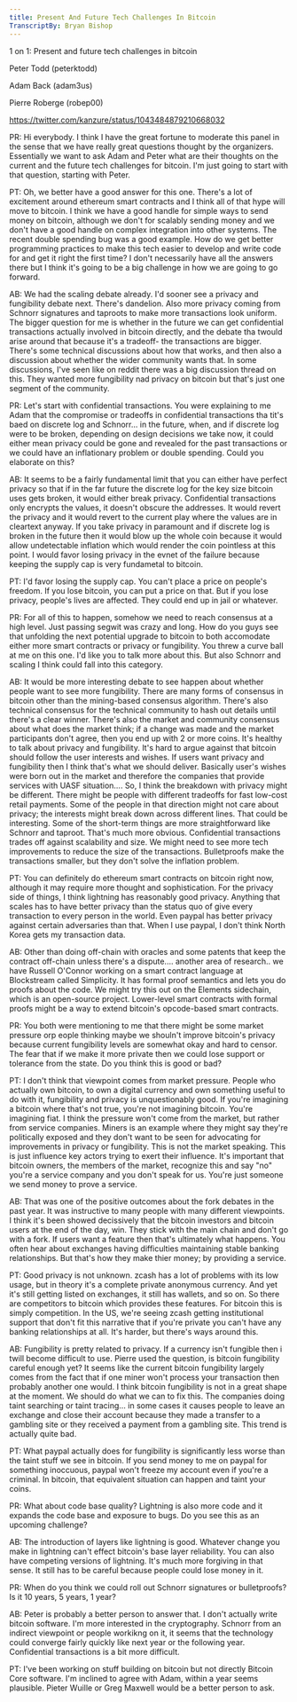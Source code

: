 ```yaml
---
title: Present And Future Tech Challenges In Bitcoin
TranscriptBy: Bryan Bishop
---
```


1 on 1: Present and future tech challenges in bitcoin

Peter Todd (peterktodd)

Adam Back (adam3us)

Pierre Roberge (robep00)

<https://twitter.com/kanzure/status/1043484879210668032>

PR: Hi everybody. I think I have the great fortune to moderate this panel in the sense that we have really great questions thought by the organizers. Essentially we want to ask Adam and Peter what are their thoughts on the current and the future tech challenges for bitcoin. I'm just going to start with that question, starting with Peter.

PT: Oh, we better have a good answer for this one. There's a lot of excitement around ethereum smart contracts and I think all of that hype will move to bitcoin. I think we have a good handle for simple ways to send money on bitcoin, although we don't for scalably sending money and we don't have a good handle on complex integration into other systems. The recent double spending bug was a good example. How do we get better programming practices to make this tech easier to develop and write code for and get it right the first time? I don't necessarily have all the answers there but I think it's going to be a big challenge in how we are going to go forward.

AB: We had the scaling debate already. I'd sooner see a privacy and fungibility debate next. There's dandelion. Also more privacy coming from Schnorr signatures and taproots to make more transactions look uniform. The bigger question for me is whether in the future we can get confidential transactions actually involved in bitcoin directly, and the debate tha twould arise around that because it's a tradeoff- the transactions are bigger. There's some technical discussions about how that works, and then also a discussion about whether the wider community wants that. In some discussions, I've seen like on reddit there was a big discussion thread on this. They wanted more fungibility nad privacy on bitcoin but that's just one segment of the community.

PR: Let's start with confidential transactions. You were explaining to me Adam that the compromise or tradeoffs in confidential transactions tha tit's baed on discrete log and Schnorr... in the future, when, and if discrete log were to be broken, depending on design decisions we take now, it could either mean privacy could be gone and revealed for the past transactions or we could have an inflationary problem or double spending. Could you elaborate on this?

AB: It seems to be a fairly fundamental limit that you can either have perfect privacy so that if in the far future the discrete log for the key size bitcoin uses gets broken, it would either break privacy. Confidential transactions only encrypts the values, it doesn't obscure the addresses. It would revert the privacy and it would revert to the current play where the values are in cleartext anyway. If you take privacy in paramount and if discrete log is broken in the future then it would blow up the whole coin because it would allow undetectable inflation which would render the coin pointless at this point. I would favor losing privacy in the evnet of the failure because keeping the supply cap is very fundametal to bitcoin.

PT: I'd favor losing the supply cap. You can't place a price on people's freedom. If you lose bitcoin, you can put a price on that. But if you lose privacy, people's lives are affected. They could end up in jail or whatever.

PR: For all of this to happen, somehow we need to reach consensus at a high level. Just passing segwit was crazy and long. How do you guys see that unfolding the next potential upgrade to bitcoin to both accomodate either more smart contracts or privacy or fungibility. You threw a curve ball at me on this one. I'd like you to talk more about this. But also Schnorr and scaling I think could fall into this category.

AB: It would be more interesting debate to see happen about whether people want to see more fungibility. There are many forms of consensus in bitcoin other than the mining-based consensus algorithm. There's also technical consensus for the technical community to hash out details until there's a clear winner. There's also the market and community consensus about what does the market think; if a change was made and the market participants don't agree, then you end up with 2 or more coins. It's healthy to talk about privacy and fungibility. It's hard to argue against that bitcoin should follow the user interests and wishes. If users want privacy and fungibility then I think that's what we should deliver. Basically user's wishes were born out in the market and therefore the companies that provide services with UASF situation.... So, I think the breakdown with privacy might be different. There might be people with different tradeoffs for fast low-cost retail payments. Some of the people in that direction might not care about privacy; the interests might break down across different lines. That could be interesting. Some of the short-term things are more straightforward like Schnorr and taproot. That's much more obvious. Confidential transactions trades off against scalability and size. We might need to see more tech improvements to reduce the size of the transactions. Bulletproofs make the transactions smaller, but they don't solve the inflation problem.

PT: You can definitely do ethereum smart contracts on bitcoin right now, although it may require more thought and sophistication. For the privacy side of things, I think lightning has reasonably good privacy. Anything that scales has to have better privacy than the status quo of give every transaction to every person in the world. Even paypal has better privacy against certain adversaries than that. When I use paypal, I don't think North Korea gets my transaction data.

AB: Other than doing off-chain with oracles and some patents that keep the contract off-chain unless there's a dispute.... another area of research.. we have Russell O'Connor working on a smart contract language at Blockstream called Simplicity. It has formal proof semantics and lets you do proofs about the code. We might try this out on the Elements sidechain, which is an open-source project. Lower-level smart contracts with formal proofs might be a way to extend bitcoin's opcode-based smart contracts.

PR: You both were mentioning to me that there might be some market pressure orp eople thinking maybe we shouln't improve bitcoin's privacy because current fungibility levels are somewhat okay and hard to censor. The fear that if we make it more private then we could lose support or tolerance from the state. Do you think this is good or bad?

PT: I don't think that viewpoint comes from market pressure. People who actually own bitcoin, to own a digital currency and own something useful to do with it, fungibility and privacy is unquestionably good. If you're imagining a bitcoin where that's not true, you're not imagining bitcoin. You're imagining fiat. I think the pressure won't come from the market, but rather from service companies. Miners is an example where they might say they're politically exposed and they don't want to be seen for advocating for improvements in privacy or fungibility. This is not the market speaking. This is just influence key actors trying to exert their influence. It's important that bitcoin owners, the members of the market, recognize this and say "no" you're a service company and you don't speak for us. You're just someone we send money to prove a service.

AB: That was one of the positive outcomes about the fork debates in the past year. It was instructive to many people with many different viewpoints. I think it's been showed decissively that the bitcoin investors and bitcoin users at the end of the day, win. They stick with the main chain and don't go with a fork. If users want a feature then that's ultimately what happens. You often hear about exchanges having difficulties maintaining stable banking relationships. But that's how they make thier money; by providing a service.

PT: Good privacy is not unknown. zcash has a lot of problems with its low usage, but in theory it's a complete private anonymous currency. And yet it's still getting listed on exchanges, it still has wallets, and so on. So there are competitors to bitcoin which provides these features. For bitcoin this is simply competition. In the US, we're seeing zcash getting institutional support that don't fit this narrative that if you're private you can't have any banking relationships at all. It's harder, but there's ways around this.

AB: Fungibility is pretty related to privacy. If a currency isn't fungible then i twill become difficult to use. Pierre used the question, is bitcoin fungibility careful enough yet? It seems like the current bitcoin fungibility largely comes from the fact that if one miner won't process your transaction then probably another one would. I think bitcoin fungibility is not in a great shape at the moment. We should do what we can to fix this. The companies doing taint searching or taint tracing... in some cases it causes people to leave an exchange and close their account because they made a transfer to a gambling site or they received a payment from a gambling site. This trend is actually quite bad.

PT: What paypal actually does for fungibility is significantly less worse than the taint stuff we see in bitcoin. If you send money to me on paypal for something inoccuous, paypal won't freeze my account even if you're a criminal. In bitcoin, that equivalent situation can happen and taint your coins.

PR: What about code base quality? Lightning is also more code and it expands the code base and exposure to bugs. Do you see this as an upcoming challenge?

AB: The introduction of layers like lightning is good. Whatever change you make in lightning can't effect bitcoin's base layer reliability. You can also have competing versions of lightning. It's much more forgiving in that sense. It still has to be careful because people could lose money in it.

PR: When do you think we could roll out Schnorr signatures or bulletproofs? Is it 10 years, 5 years, 1 year?

AB: Peter is probably a better person to answer that. I don't actually write bitcoin software. I'm more interested in the cryptography. Schnorr from an indirect viewpoint or people workikng on it, it seems that the technology could converge fairly quickly like next year or the following year. Confidential transactions is a bit more difficult.

PT: I've been working on stuff building on bitcoin but not directly Bitcoin Core software. I'm inclined to agree with Adam, within a year seems plausible. Pieter Wuille or Greg Maxwell would be a better person to ask.




